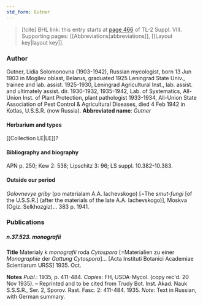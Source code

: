 ```yaml
---
std_form: Gutner
---
```


> [!cite] BHL link: this entry starts at [page 466](https://www.biodiversitylibrary.org/page/33258944) of TL-2 Suppl. VIII.
> Supporting pages: [[Abbreviations|abbreviations]], [[Layout key|layout key]].

### Author

Gutner, Lidia Solomonovna (1903-1942), Russian mycologist, born 13 Jun 1903 in Mogilev oblast, Belarus, graduated 1925 Leningrad State Univ., trainee and lab. assist. 1925-1930, Leningrad Agricultural Inst., lab. assist. and ultimately assist. dir. 1930-1932, 1935-1942, Lab. of Systematics, All-Union Inst. of Plant Protection, plant pathologist 1933-1934, All-Union State Association of Pest Control & Agricultural Diseases, died 4 Feb 1942 in Kotlas, U.S.S.R. (now Russia). 
**Abbreviated name**: *Gutner*

#### Herbarium and types

[[Collection LE|LE]]?

#### Bibliography and biography

APN p. 250; Kew 2: 538; Lipschitz 3: 96; LS suppl. 10.382-10.383.

#### Outside our period

*Golovnevye griby* (po materialam A.A. Iachevskogo) \[=The *smut-fungi* \[of the U.S.S.R.\] (after the materials of the late A.A. Iachevskogo)\], Moskva (Ogiz. Selkhozgiz)... 383 p. 1941.

### Publications

##### n.37.523. monografii

**Title**
Materialy k *monografii* roda *Cytospora* \[=Materialien zu einer *Monographie* der *Gattung Cytospora*\]... \[Acta Instituti Botanici Academiae Scientiarum URSS\] 1935. Oct.

**Notes**
*Publ*.: 1935, p. 411-484. *Copies*: FH, USDA-Mycol. (copy rec'd. 20 Nov 1935). – Reprinted and to be cited from Trudy Bot. Inst. Akad. Nauk S.S.S.R., Ser. 2, Sporov. Rast. Fasc. 2: 411-484. 1935.
*Note*: Text in Russian, with German summary.


